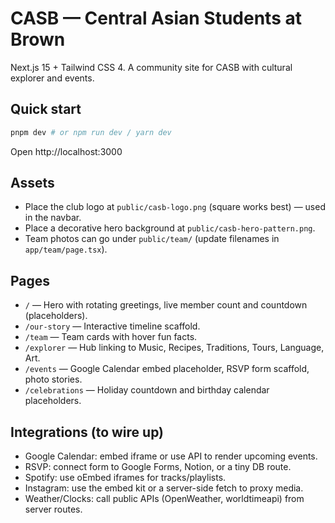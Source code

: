 # CASB — Central Asian Students at Brown

Next.js 15 + Tailwind CSS 4. A community site for CASB with cultural explorer and events.

## Quick start

```bash
pnpm dev # or npm run dev / yarn dev
```

Open http://localhost:3000

## Assets
- Place the club logo at `public/casb-logo.png` (square works best) — used in the navbar.
- Place a decorative hero background at `public/casb-hero-pattern.png`.
- Team photos can go under `public/team/` (update filenames in `app/team/page.tsx`).

## Pages
- `/` — Hero with rotating greetings, live member count and countdown (placeholders).
- `/our-story` — Interactive timeline scaffold.
- `/team` — Team cards with hover fun facts.
- `/explorer` — Hub linking to Music, Recipes, Traditions, Tours, Language, Art.
- `/events` — Google Calendar embed placeholder, RSVP form scaffold, photo stories.
- `/celebrations` — Holiday countdown and birthday calendar placeholders.

## Integrations (to wire up)
- Google Calendar: embed iframe or use API to render upcoming events.
- RSVP: connect form to Google Forms, Notion, or a tiny DB route.
- Spotify: use oEmbed iframes for tracks/playlists.
- Instagram: use the embed kit or a server-side fetch to proxy media.
- Weather/Clocks: call public APIs (OpenWeather, worldtimeapi) from server routes.
